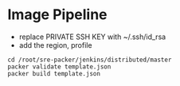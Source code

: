 # Image Pipeline
- replace PRIVATE SSH KEY with ~/.ssh/id_rsa
- add the region, profile

```
cd /root/sre-packer/jenkins/distributed/master
packer validate template.json
packer build template.json
```
